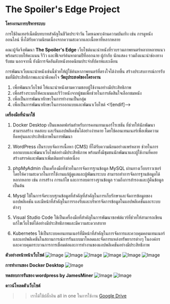 # The Spoiler's Edge Project

**โครงงานการบริหารระบบ**

การใช้อินเทอร์เน็ตมีบทบาทสำคัญในชีวิตประจำวัน โดยเฉพาะด้านความบันเทิง เช่น การดูหนังออนไลน์ ซึ่งได้รับความนิยมเนื่องจากความสะดวกและเนื้อหาที่หลากหลาย

คณะผู้จัดจึงพัฒนา **The Spoiler's Edge** เว็บไซต์แนะนำหนังที่รวบรวมภาพยนตร์หลากหลายแนว พร้อมระบบให้คะแนน รีวิว และฟีเจอร์ค้นหาตามปีที่ออกฉาย ผู้กำกับ นักแสดง รวมถึงแนะนำช่องทางรับชม นอกจากนี้ ยังมีการจัดอันดับหนังยอดนิยมประจำสัปดาห์และเดือน

การพัฒนาเว็บแนะนำหนังเช่นนี้ช่วยให้ผู้ใช้ค้นหาภาพยนตร์ที่ตรงใจได้ง่ายขึ้น สร้างประสบการณ์การรับชมที่มีประสิทธิภาพและน่าพึงพอใจ
**วัตถุประสงค์ของโครงงาน**
1. เพื่อพัฒนาเว็บไซต์ ให้แนะนำหนังตามความชอบผู้ใช้งานอย่างมีประสิทธิภาพ
2. เพื่อสร้างระบบให้คะแนนและรีวิวหนังจากผู้ชมเพื่อช่วยในการตัดสินใจเลือกชมหนัง
3. เพื่อเป็นการพัฒนาทักษะในการทำงานเป็นกลุ่ม
4. เพื่อเป็นการพัฒนาทักษะในการออกแบบและพัฒนาเว็บไซต์
<![endif]-->

**เครื่องมือที่นำมาใช้**

1. Docker Desktop เป็นแพลตฟอร์มสำหรับการคอนเทนเนอร์ไรเซชัน ที่ช่วยให้นักพัฒนาสามารถสร้าง ทดสอบ และรันแอปพลิเคชันได้อย่างง่ายดาย โดยใช้คอนเทนเนอร์เพื่อเพิ่มความยืดหยุ่นและประสิทธิภาพในการพัฒนา

2. WordPress เป็นระบบจัดการเนื้อหา (CMS) ที่ได้รับความนิยมอย่างแพร่หลาย ช่วยในการออกแบบและพัฒนาเว็บไซต์อย่างมีประสิทธิภาพ พร้อมทั้งมีชุมชนนักพัฒนาและผู้ใช้งานที่คอยสร้างสรรค์และพัฒนาเพิ่มเติมอย่างต่อเนื่อง

3. phpMyAdmin เป็นเครื่องมือที่ช่วยในการจัดการฐานข้อมูล MySQL ผ่านทางเว็บบราวเซอร์ โดยให้ความสะดวกในการใช้งานแก่ผู้ดูแลและผู้พัฒนาระบบ สามารถทำการจัดการฐานข้อมูลได้หลากหลาย เช่น การสร้าง การแก้ไข และการลบตารางฐานข้อมูล รวมถึงการสำรองและกู้คืนข้อมูล เป็นต้น

4. Mysql ใช้ในการจัดระบบฐานข้อมูลที่สำคัญที่สำคัญในการเก็บรักษาและจัดการข้อมูลของแอปพลิเคชัน และมีหน้าที่สำคัญในการรองรับและบริหารจัดการข้อมูลในแอปพลิเคชันและระบบต่างๆ

5. Visual Studio Code ใช้เป็นเครื่องมือที่สำคัญในการพัฒนาซอฟต์แวร์ที่ช่วยให้สามารถเขียนแก้ไขเว็บไซต์ได้อย่างมีประสิทธิภาพและมีความสะดวกสบาย

6. Kubernetes ใช้เป็นระบบคอนเทนเนอร์ที่มีหน้าที่สำคัญในการจัดการและควบคุมคอนเทนเนอร์และแอปพลิเคชันในสถานการณ์การรันแบบมาโหลดและจัดการแหล่งทรัพยากรต่างๆ ในองค์กรและควบคุมกระบวนการการเชื่อมต่อและการทำงานของแอปพลิเคชันอย่างมีประสิทธิภาพ

**ตัวอย่างหน้าหน้าเว็บไซต์**
![Image](https://github.com/user-attachments/assets/b6d68e6a-04b5-4a55-84c2-7dc8669ec520)
![Image](https://github.com/user-attachments/assets/d88bccb9-affd-446b-a94a-7967b1354dd9)
![Image](https://github.com/user-attachments/assets/959b9729-1033-44ef-8913-43634e1a8ba3)
![Image](https://github.com/user-attachments/assets/f247e690-69a6-462d-9cd0-6693838f4727)
![Image](https://github.com/user-attachments/assets/f84f0d43-1ddc-46d4-8875-224b07c0e1b0)
![Image](https://github.com/user-attachments/assets/b2a0041f-5eb2-492f-9707-7bfebdd8a244)

**การทำงานของ** **Docker Desktop**
![Image](https://github.com/user-attachments/assets/6970d739-ea60-43cf-8f87-aefec31f6017)

**ทดสอบการรันของ wordpress by JamesMiner**
![Image](https://github.com/user-attachments/assets/ac10fded-cfa4-4c9f-91b9-a7e15f9b62f0)
![Image](https://github.com/user-attachments/assets/9d6db0c5-4e02-45ab-8a7a-a90b44ed1410)

**ดาวน์โหลดตัวเว็บไซต์**
>> เราได้ใช้ปลั๊กอิน all in one ในการใช้งาน
[Google Drive](https://drive.google.com/drive/folders/1UaE5JS3VmFRdrcfoHZevSgLlOPr100SU?usp=sharing)
